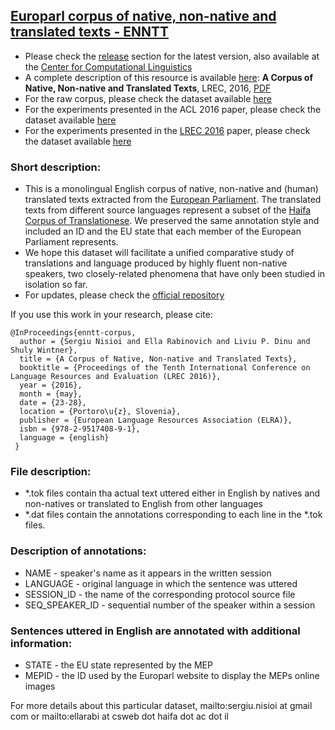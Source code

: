 ## [Europarl corpus of native, non-native and translated texts - ENNTT](https://github.com/senisioi/enntt-release/releases/latest)
- Please check the [release](https://github.com/senisioi/enntt-release/releases) section for the latest version, also available at the [Center for Computational Linguistics](http://nlp.unibuc.ro/resources.html)
- A complete description of this resource is available [here](http://www.lrec-conf.org/proceedings/lrec2016/summaries/902.html): **A Corpus of Native, Non-native and Translated Texts**, LREC, 2016, [PDF](http://www.lrec-conf.org/proceedings/lrec2016/pdf/902_Paper.pdf)
- For the raw corpus, please check the dataset available [here](http://nlp.unibuc.ro/resources/ENNTT.tar.gz)
- For the experiments presented in the ACL 2016 paper, please check the dataset available [here](https://github.com/senisioi/enntt-release/releases/download/v1.2/ACL2016.tar.gz)
- For the experiments presented in the [LREC 2016](http://www.lrec-conf.org/proceedings/lrec2016/summaries/902.html) paper, please check the dataset available [here](http://nlp.unibuc.ro/resources/LREC2016_experiment.tar.gz)

### Short description:
- This is a monolingual English corpus of native, non-native and (human) translated texts extracted from the [European Parliament](http://www.statmt.org/europarl/). The translated texts from different source languages represent a subset of the [Haifa Corpus of Translationese](http://arxiv.org/abs/1509.03611). We preserved the same annotation style and included an ID and the EU state that each member of the European Parliament represents.
- We hope this dataset will facilitate a unified comparative study of translations and language produced by highly fluent non-native speakers, two closely-related phenomena that have only been studied in isolation so far.
- For updates, please check the [official repository](https://github.com/senisioi/enntt-release)



If you use this work in your research, please cite:
```
@InProceedings{enntt-corpus,
  author = {Sergiu Nisioi and Ella Rabinovich and Liviu P. Dinu and Shuly Wintner},
  title = {A Corpus of Native, Non-native and Translated Texts},
  booktitle = {Proceedings of the Tenth International Conference on Language Resources and Evaluation (LREC 2016)},
  year = {2016},
  month = {may},
  date = {23-28},
  location = {Portoro\u{z}, Slovenia},
  publisher = {European Language Resources Association (ELRA)},
  isbn = {978-2-9517408-9-1},
  language = {english}
 }
```

### File description:
-	*.tok files contain tha actual text uttered either in English by natives and non-natives or translated to English from other languages
-	*.dat files contain the annotations corresponding to each line in the *.tok files.

### Description of annotations:
-	NAME - speaker's name as it appears in the written session 
-	LANGUAGE - original language in which the sentence was uttered 
-	SESSION_ID - the name of the corresponding protocol source file 
-	SEQ_SPEAKER_ID - sequential number of the speaker within a session 

### Sentences uttered in English are annotated with additional information:
-	STATE - the EU state represented by the MEP 
-	MEPID - the ID used by the Europarl website to display the MEPs online images

For more details about this particular dataset, mailto:sergiu.nisioi at gmail com or mailto:ellarabi at csweb dot haifa dot ac dot il


